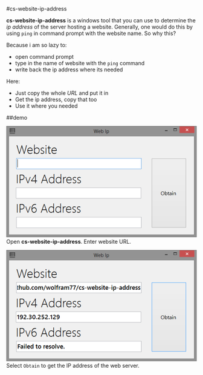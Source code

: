#cs-website-ip-address

**cs-website-ip-address** is a windows tool that you can use to determine the *ip address*
of the server hosting a website. Generally, one would do this by using `ping` in command
prompt with the website name. So why this?

Because i am so lazy to:
- open command prompt
- type in the name of website with the `ping` command
- write back the ip address where its needed

Here:
- Just copy the whole *URL* and put it in
- Get the ip address, copy that too
- Use it where you needed


##demo

<img src="/assets/img/0.png"><br/>
Open **cs-website-ip-address**. Enter website URL.

<img src="/assets/img/1.png"><br/>
Select `Obtain` to get the IP address of the web server.
